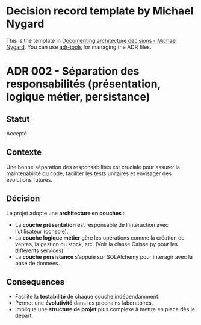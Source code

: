 # Decision record template by Michael Nygard

This is the template in [Documenting architecture decisions - Michael Nygard](http://thinkrelevance.com/blog/2011/11/15/documenting-architecture-decisions).
You can use [adr-tools](https://github.com/npryce/adr-tools) for managing the ADR files.

# ADR 002 - Séparation des responsabilités (présentation, logique métier, persistance)

## Statut
Accepté

## Contexte
Une bonne séparation des responsabilités est cruciale pour assurer la maintenabilité du code, faciliter les tests unitaires et envisager des évolutions futures.

## Décision  
Le projet adopte une **architecture en couches** :
- La **couche présentation** est responsable de l’interaction avec l’utilisateur (console).
- La **couche logique métier** gère les opérations comme la création de ventes, la gestion du stock, etc. (Voir la classe Caisse.py pour les différents services)
- La **couche persistance** s’appuie sur SQLAlchemy pour interagir avec la base de données.

## Consequences  
- Facilite la **testabilité** de chaque couche indépendamment.
- Permet une **évolutivité** dans les prochains laboratoires.
- Implique une **structure de projet** plus complexe à mettre en place dès le départ.